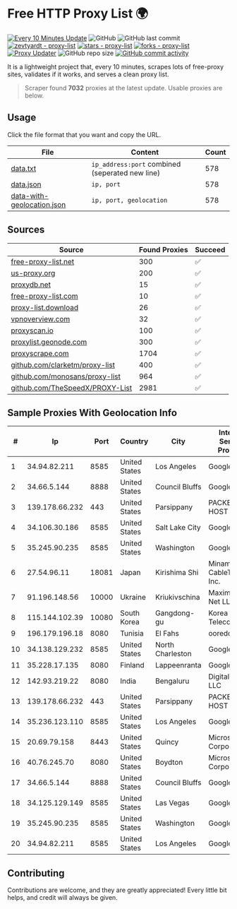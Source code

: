 
# Free HTTP Proxy List 🌍

[![Every 10 Minutes Update](https://github.com/mertguvencli/http-proxy-list/actions/workflows/main.yml/badge.svg?branch=main)](https://github.com/mertguvencli/http-proxy-list/actions/workflows/main.yml)
![GitHub](https://img.shields.io/github/license/mertguvencli/http-proxy-list)
![GitHub last commit](https://img.shields.io/github/last-commit/mertguvencli/http-proxy-list)
[![zevtyardt - proxy-list](https://img.shields.io/static/v1?label=zevtyardt&message=proxy-list&color=blue&logo=github)](https://github.com/zevtyardt/proxy-list "Go to GitHub repo")
[![stars - proxy-list](https://img.shields.io/github/stars/zevtyardt/proxy-list?style=social)](https://github.com/zevtyardt/proxy-list)
[![forks - proxy-list](https://img.shields.io/github/forks/zevtyardt/proxy-list?style=social)](https://github.com/zevtyardt/proxy-list)
[![Proxy Updater](https://github.com/zevtyardt/proxy-list/workflows/Proxy%20Updater/badge.svg)](https://github.com/zevtyardt/proxy-list/actions?query=workflow:"Proxy+Updater")
![GitHub repo size](https://img.shields.io/github/repo-size/zevtyardt/proxy-list)
[![GitHub commit activity](https://img.shields.io/github/commit-activity/m/zevtyardt/proxy-list?logo=commits)](https://github.com/zevtyardt/proxy-list/commits/main)

It is a lightweight project that, every 10 minutes, scrapes lots of free-proxy sites, validates if it works, and serves a clean proxy list.

> Scraper found **7032** proxies at the latest update. Usable proxies are below.

## Usage

Click the file format that you want and copy the URL.

|File|Content|Count|
|----|-------|-----|
|[data.txt](https://raw.githubusercontent.com/mertguvencli/http-proxy-list/main/proxy-list/data.txt)|`ip_address:port` combined (seperated new line)|578|
|[data.json](https://raw.githubusercontent.com/mertguvencli/http-proxy-list/main/proxy-list/data.json)|`ip, port`|578|
|[data-with-geolocation.json](https://raw.githubusercontent.com/mertguvencli/http-proxy-list/main/proxy-list/data-with-geolocation.json)|`ip, port, geolocation`|578|

## Sources

|Source|Found Proxies|Succeed|
|------|-------------|-------|
|[free-proxy-list.net](https://free-proxy-list.net)|300|✅|
|[us-proxy.org](https://www.us-proxy.org)|200|✅|
|[proxydb.net](http://proxydb.net)|15|✅|
|[free-proxy-list.com](https://free-proxy-list.com/?page=&port=&type%5B%5D=http&type%5B%5D=https&up_time=0&search=Search)|10|✅|
|[proxy-list.download](https://www.proxy-list.download/HTTP)|26|✅|
|[vpnoverview.com](https://vpnoverview.com/privacy/anonymous-browsing/free-proxy-servers)|32|✅|
|[proxyscan.io](https://www.proxyscan.io)|100|✅|
|[proxylist.geonode.com](https://proxylist.geonode.com/api/proxy-list?limit=300&page=1&sort_by=lastChecked&sort_type=desc&protocols=http,https)|300|✅|
|[proxyscrape.com](https://api.proxyscrape.com/v2/?request=displayproxies&protocol=http&timeout=10000&country=all&ssl=all&anonymity=all)|1704|✅|
|[github.com/clarketm/proxy-list](https://raw.githubusercontent.com/clarketm/proxy-list/master/proxy-list-raw.txt)|400|✅|
|[github.com/monosans/proxy-list](https://raw.githubusercontent.com/monosans/proxy-list/main/proxies/http.txt)|964|✅|
|[github.com/TheSpeedX/PROXY-List](https://raw.githubusercontent.com/TheSpeedX/PROXY-List/master/http.txt)|2981|✅|


## Sample Proxies With Geolocation Info

|#|Ip|Port|Country|City|Internet Service Provider|
|-|--|----|-------|----|-------------------------|
|1|34.94.82.211|8585|United States|Los Angeles|Google LLC|
|2|34.66.5.144|8888|United States|Council Bluffs|Google LLC|
|3|139.178.66.232|443|United States|Parsippany|PACKET-HOST|
|4|34.106.30.186|8585|United States|Salt Lake City|Google LLC|
|5|35.245.90.235|8585|United States|Washington|Google LLC|
|6|27.54.96.11|18081|Japan|Kirishima Shi|Minamikyusyu CableTV Net Inc.|
|7|91.196.148.56|10000|Ukraine|Kriukivschina|Maximum-Net LLC|
|8|115.144.102.39|10080|South Korea|Gangdong-gu|Korea Telecom|
|9|196.179.196.18|8080|Tunisia|El Fahs|ooredoo TN|
|10|34.138.129.232|8585|United States|North Charleston|Google LLC|
|11|35.228.17.135|8080|Finland|Lappeenranta|Google LLC|
|12|142.93.219.22|8080|India|Bengaluru|DigitalOcean, LLC|
|13|139.178.66.232|443|United States|Parsippany|PACKET-HOST|
|14|35.236.123.110|8585|United States|Los Angeles|Google LLC|
|15|20.69.79.158|8443|United States|Quincy|Microsoft Corporation|
|16|40.76.245.70|8080|United States|Boydton|Microsoft Corporation|
|17|34.66.5.144|8888|United States|Council Bluffs|Google LLC|
|18|34.125.129.149|8585|United States|Las Vegas|Google LLC|
|19|35.245.90.235|8585|United States|Washington|Google LLC|
|20|34.94.82.211|8585|United States|Los Angeles|Google LLC|



## Contributing

Contributions are welcome, and they are greatly appreciated! Every
little bit helps, and credit will always be given.

